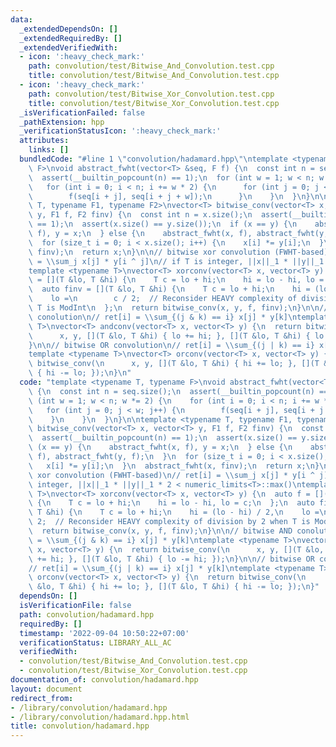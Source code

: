 ```yaml
---
data:
  _extendedDependsOn: []
  _extendedRequiredBy: []
  _extendedVerifiedWith:
  - icon: ':heavy_check_mark:'
    path: convolution/test/Bitwise_And_Convolution.test.cpp
    title: convolution/test/Bitwise_And_Convolution.test.cpp
  - icon: ':heavy_check_mark:'
    path: convolution/test/Bitwise_Xor_Convolution.test.cpp
    title: convolution/test/Bitwise_Xor_Convolution.test.cpp
  _isVerificationFailed: false
  _pathExtension: hpp
  _verificationStatusIcon: ':heavy_check_mark:'
  attributes:
    links: []
  bundledCode: "#line 1 \"convolution/hadamard.hpp\"\ntemplate <typename T, typename\
    \ F>\nvoid abstract_fwht(vector<T> &seq, F f) {\n  const int n = seq.size();\n\
    \  assert(__builtin_popcount(n) == 1);\n  for (int w = 1; w < n; w *= 2) {\n \
    \   for (int i = 0; i < n; i += w * 2) {\n      for (int j = 0; j < w; j++) {\n\
    \        f(seq[i + j], seq[i + j + w]);\n      }\n    }\n  }\n}\n\ntemplate <typename\
    \ T, typename F1, typename F2>\nvector<T> bitwise_conv(vector<T> x, vector<T>\
    \ y, F1 f, F2 finv) {\n  const int n = x.size();\n  assert(__builtin_popcount(n)\
    \ == 1);\n  assert(x.size() == y.size());\n  if (x == y) {\n    abstract_fwht(x,\
    \ f), y = x;\n  } else {\n    abstract_fwht(x, f), abstract_fwht(y, f);\n  }\n\
    \  for (size_t i = 0; i < x.size(); i++) {\n    x[i] *= y[i];\n  }\n  abstract_fwht(x,\
    \ finv);\n  return x;\n}\n\n// bitwise xor convolution (FWHT-based)\n// ret[i]\
    \ = \\sum_j x[j] * y[i ^ j]\n// if T is integer, ||x||_1 * ||y||_1 * 2 < numeric_limits<T>::max()\n\
    template <typename T>\nvector<T> xorconv(vector<T> x, vector<T> y) {\n  auto f\
    \ = [](T &lo, T &hi) {\n    T c = lo + hi;\n    hi = lo - hi, lo = c;\n  };\n\
    \  auto finv = [](T &lo, T &hi) {\n    T c = lo + hi;\n    hi = (lo - hi) / 2,\n\
    \    lo =\n        c / 2;  // Reconsider HEAVY complexity of division by 2 when\
    \ T is ModInt\n  };\n  return bitwise_conv(x, y, f, finv);\n}\n\n// bitwise AND\
    \ conolution\n// ret[i] = \\sum_{(j & k) == i} x[j] * y[k]\ntemplate <typename\
    \ T>\nvector<T> andconv(vector<T> x, vector<T> y) {\n  return bitwise_conv(\n\
    \      x, y, [](T &lo, T &hi) { lo += hi; }, [](T &lo, T &hi) { lo -= hi; });\n\
    }\n\n// bitwise OR convolution\n// ret[i] = \\sum_{(j | k) == i} x[j] * y[k]\n\
    template <typename T>\nvector<T> orconv(vector<T> x, vector<T> y) {\n  return\
    \ bitwise_conv(\n      x, y, [](T &lo, T &hi) { hi += lo; }, [](T &lo, T &hi)\
    \ { hi -= lo; });\n}\n"
  code: "template <typename T, typename F>\nvoid abstract_fwht(vector<T> &seq, F f)\
    \ {\n  const int n = seq.size();\n  assert(__builtin_popcount(n) == 1);\n  for\
    \ (int w = 1; w < n; w *= 2) {\n    for (int i = 0; i < n; i += w * 2) {\n   \
    \   for (int j = 0; j < w; j++) {\n        f(seq[i + j], seq[i + j + w]);\n  \
    \    }\n    }\n  }\n}\n\ntemplate <typename T, typename F1, typename F2>\nvector<T>\
    \ bitwise_conv(vector<T> x, vector<T> y, F1 f, F2 finv) {\n  const int n = x.size();\n\
    \  assert(__builtin_popcount(n) == 1);\n  assert(x.size() == y.size());\n  if\
    \ (x == y) {\n    abstract_fwht(x, f), y = x;\n  } else {\n    abstract_fwht(x,\
    \ f), abstract_fwht(y, f);\n  }\n  for (size_t i = 0; i < x.size(); i++) {\n \
    \   x[i] *= y[i];\n  }\n  abstract_fwht(x, finv);\n  return x;\n}\n\n// bitwise\
    \ xor convolution (FWHT-based)\n// ret[i] = \\sum_j x[j] * y[i ^ j]\n// if T is\
    \ integer, ||x||_1 * ||y||_1 * 2 < numeric_limits<T>::max()\ntemplate <typename\
    \ T>\nvector<T> xorconv(vector<T> x, vector<T> y) {\n  auto f = [](T &lo, T &hi)\
    \ {\n    T c = lo + hi;\n    hi = lo - hi, lo = c;\n  };\n  auto finv = [](T &lo,\
    \ T &hi) {\n    T c = lo + hi;\n    hi = (lo - hi) / 2,\n    lo =\n        c /\
    \ 2;  // Reconsider HEAVY complexity of division by 2 when T is ModInt\n  };\n\
    \  return bitwise_conv(x, y, f, finv);\n}\n\n// bitwise AND conolution\n// ret[i]\
    \ = \\sum_{(j & k) == i} x[j] * y[k]\ntemplate <typename T>\nvector<T> andconv(vector<T>\
    \ x, vector<T> y) {\n  return bitwise_conv(\n      x, y, [](T &lo, T &hi) { lo\
    \ += hi; }, [](T &lo, T &hi) { lo -= hi; });\n}\n\n// bitwise OR convolution\n\
    // ret[i] = \\sum_{(j | k) == i} x[j] * y[k]\ntemplate <typename T>\nvector<T>\
    \ orconv(vector<T> x, vector<T> y) {\n  return bitwise_conv(\n      x, y, [](T\
    \ &lo, T &hi) { hi += lo; }, [](T &lo, T &hi) { hi -= lo; });\n}"
  dependsOn: []
  isVerificationFile: false
  path: convolution/hadamard.hpp
  requiredBy: []
  timestamp: '2022-09-04 10:50:22+07:00'
  verificationStatus: LIBRARY_ALL_AC
  verifiedWith:
  - convolution/test/Bitwise_And_Convolution.test.cpp
  - convolution/test/Bitwise_Xor_Convolution.test.cpp
documentation_of: convolution/hadamard.hpp
layout: document
redirect_from:
- /library/convolution/hadamard.hpp
- /library/convolution/hadamard.hpp.html
title: convolution/hadamard.hpp
---
```

